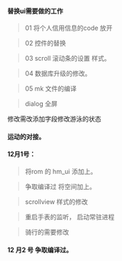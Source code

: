 

#### 替换ui需要做的工作


> 01 将个人信用信息的code 放开

> 02 控件的替换

> 03 scroll 滚动条的设置 样式。

> 04  数据库升级的修改。

>  05 mk 文件的编译

> dialog 全屏



修改需改添加字段修改游泳的状态
#### 运动的对接。


#### 12月1号：

> 将rom 的 hm_ui 添加上。

> 争取编译过 将空间加上。


> scrollview 样式的修改

> 重启手表的监听， 启动常驻进程

> 骑行的需要修改

#### 12 月2 号 争取编译过。




